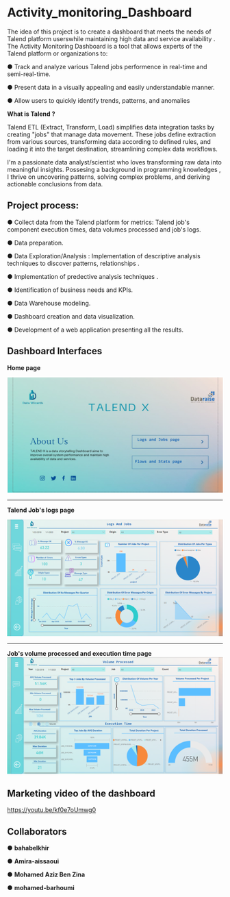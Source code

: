 # Activity_monitoring_Dashboard
The idea of this project is to create a dashboard that meets the needs of Talend platform userswhile maintaining high data and service availability
. The Activity Monitoring Dashboard is a tool that allows experts of the Talend platform or organizations to:

● Track and analyze various Talend jobs performence in real-time and semi-real-time.

● Present data in a visually appealing and easily understandable manner.

● Allow users to quickly identify trends, patterns, and anomalies

**What is Talend  ?**

Talend ETL (Extract, Transform, Load) simplifies data integration tasks by creating "jobs" that manage data movement. These jobs define extraction from various sources, transforming data according to defined rules, and loading it into the target destination, streamlining complex data workflows.

I'm a passionate data analyst/scientist who loves transforming raw data into meaningful insights. Possesing a background in programming knowledges , I thrive on uncovering patterns, solving complex problems, and deriving actionable conclusions from data.

## Project process:
● Collect data from the Talend platform for metrics: Talend job's component execution times, data volumes processed and job's logs.

● Data preparation.

● Data Exploration/Analysis : Implementation of descriptive analysis techniques to discover patterns, relationships .

● Implementation of predective analysis techniques .


● Identification of business needs and KPIs.

● Data Warehouse modeling.

● Dashboard creation and data visualization.

● Development of a web application presenting all the results.


## Dashboard Interfaces

**Home page**

 <img src="Images/home page interface.png" alt="home page interface">

 <hr class="description-divider">

 **Talend Job's logs page**

  <img src="Images/logs interface.png" alt="logs interface">
   <hr class="description-divider">

   **Job's volume processed and execution time page**
    <img src="Images/execution and volume interface.png" alt="Images/execution and volume interface">


##  Marketing video of the dashboard  
 https://youtu.be/kf0e7oUmwg0

 ##  Collaborators
 ●  **bahabelkhir**

 ●  **Amira-aissaoui**

 ●  **Mohamed Aziz Ben Zina**

 ●  **mohamed-barhoumi**






 
  


























